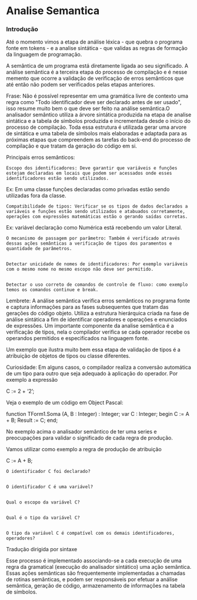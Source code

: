 Analise Semantica
======

### Introdução


Até o momento vimos a etapa de análise léxica - que quebra o programa fonte em tokens - e a analise sintática - que validas as regras de formação da linguagem de programação.

A semântica de um programa está diretamente ligada ao seu significado. A análise semântica é a terceira etapa do processo de compilação e é nesse memento que ocorre a validação de verificação de erros semânticos que até então não podem ser verificados pelas etapas anteriores.


Frase: Não é possível representar em uma gramática livre de contexto uma regra como "Todo identificador deve ser declarado antes de ser usado", isso resume muito bem o que deve ser feito na análise semântica.O analisador semântico utiliza a árvore sintática produzida na etapa de analise sintática e a tabela de símbolos produzida e incrementada desde o início do processo de compilação. Toda essa estrutura é utilizada gerar uma arvore de sintática e uma tabela de símbolos mais elaboradas e adaptada para as próximas etapas que compreendem as tarefas do back-end do processo de compilação e que tratam da geração do código em si.


Principais erros semânticos:


	Escopo dos identificadores: Deve garantir que variáveis e funções estejam declaradas em locais que podem ser acessados onde esses identificadores estão sendo utilizados.


Ex: Em uma classe funções declaradas como privadas estão sendo utilizadas fora da classe. 


	Compatibilidade de tipos: Verificar se os tipos de dados declarados a variáveis e funções estão sendo utilizados e atabuados corretamente, operações com expressões matemáticas estão o gerando saídas corretas.


Ex: variável declaração como Numérica está recebendo um valor Literal.


	O mecanismo de passagem por parâmetro: Também é verificado através dessas ações semânticas a verificação de tipos dos paramentos e quantidade de parâmetros.  


	Detectar unicidade de nomes de identificadores: Por exemplo variáveis com o mesmo nome no mesmo escopo não deve ser permitido.


	Detectar o uso correto de comandos de controle de fluxo: como exemplo temos os comandos continue e break.





Lembrete: A análise semântica verifica erros semânticos no programa fonte e captura informações para as fases subsequentes que tratam das gerações do código objeto. Utiliza a estrutura hierárquica criada na fase de análise sintática a fim de identificar operadores e operações e enunciados de expressões. Um importante componente da analise semântica é a verificação de tipos, nela o compilador verifica se cada operador recebe os operandos permitidos e especificados na linguagem fonte.


Um exemplo que ilustra muito bem essa etapa de validação de tipos é a atribuição de objetos de tipos ou classe diferentes.

Curiosidade: Em alguns casos, o compilador realiza a conversão automática de um tipo para outro que seja adequado à aplicação do operador. Por exemplo a expressão 

C := 2 + ‘2’;


Veja o exemplo de um código em Object Pascal:


function TForm1.Soma (A, B : Integer) : Integer;
var 
  C : Integer;
begin
  C := A + B;
  Result := C;
end;


No exemplo acima o analisador semântico de ter uma series e preocupações para validar o significado de cada regra de produção.


Vamos utilizar como exemplo a regra de produção de atribuição 

C := A + B;

	O identificador C foi declarado?


	O identificador C é uma variável?


	Qual o escopo da variável C?


	Qual é o tipo da variável C?


	O tipo da variável C é compatível com os demais identificadores, operadores?



Tradução dirigida por sintaxe

Esse processo é implementado associando-se a cada execução de uma regra da gramatical (execução do analisador sintático) uma ação semântica.  Essas ações semânticas são frequentemente implementadas a chamadas de rotinas semânticas, e podem ser responsáveis por efetuar a análise semântica, geração de código, armazenamento de informações na tabela de símbolos.


